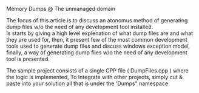 Memory Dumps @ The unmanaged domain

The focus of this article is to discuss an atonomus method of generating dump files w/o the need of any development tool installed.</br>
Is starts by giving a high level explenation of what dump files are and what they are used for, then, it present few of the most common development tools used to generate dump files and discuss windows exception model, finally, a way of generating dump files w/o the need of any development tool is presented.


The sample project consists of a single CPP file ( DumpFiles.cpp ) where the logic is implemented, To Integrate with other projects, simply cut & paste into your solution all that is under the 'Dumps" namespace
